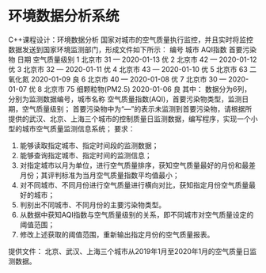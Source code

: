 # 环境数据分析系统
C++课程设计：环境数据分析
国家对城市的空气质量执行监控，并且实时将监控数据发送到国家环境监测部门，形成文件如下所示：
编号	城市	AQI指数	首要污染物	日期	空气质量级别
1	北京市	31	—	2020-01-13	优
2	北京市	42	—	2020-01-12	优
3	北京市	32	—	2020-01-11	优
4	北京市	43	—	2020-01-10	优
5	北京市	63	二氧化氮	2020-01-09	良
6	北京市	40	—	2020-01-08	优
7	北京市	30	—	2020-01-07	优
8	北京市	75	细颗粒物(PM2.5)	2020-01-06	良
其中：
数据分为6列，分别为监测数据编号，城市名称 空气质量指数(AQI)，首要污染物类型，监测日期，空气质量级别；
首要污染物中为“—”的表示未监测到首要污染物，请根据所提供的武汉、北京、上海三个城市的控制质量日监测数据，编写程序，实现一个小型的城市空气质量监测信息系统；
要求：
1)	能够读取指定城市、指定时间段的监测数据；
2)	能够查询指定城市、指定时间的监测信息；
3)	对指定城市以月为单位，进行空气质量排序，获知空气质量最好的月份和最差月份；其评判标准为当月空气质量指数平均值最小；
4)	对不同城市、不同月份进行空气质量进行横向对比，获知指定月份空气质量最好的城市；
5)	判别出不同城市、不同月份的主要污染物类型。
6)	从数据中获知AQI指数与空气质量级别的关系，即不同城市对空气质量设定的阈值范围；
7)	修改上述获取的阈值范围，重新输出指定月份的空气质量报表。


提供文件：
北京、武汉、上海三个城市从2019年1月至2020年1月的空气质量日监测数据。

